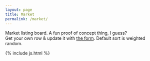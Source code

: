```yaml
---
layout: page
title: Market
permalink: /market/
---
```

<p>Market listing board. A fun proof of concept thing, I guess? <br/> Get your own row & update it with <a href="https://forms.gle/auuD6fUSLtePDNfT6" target="_blank">the form</a>. Default sort is weighted random.</p>
<div id="table-container" class="table-dark"></div>

{% include js.html %}
<script src="//cdn.datatables.net/plug-ins/1.11.3/sorting/time.js"></script>
<script>
  function imageInsert(link){
    if (link)
      return "<img style='max-height:400px' src='" + link + "' alt='market listing image'>";
    else
      return "";
  }
  CsvToHtmlTable.init({
    csv_path: 'https://docs.google.com/spreadsheets/d/1gs7uBMihI0tIb3P0JeEXOyaMZLfS6cUpEzlPBx5jqLg/export?format=csv', 
    element: 'table-container', 
    allow_download: false,
    csv_options: {separator: ',', delimiter: '"'},
    datatables_options: {
      "paging": false, 
      "order": [[5,'asc']],
      "autoWidth": false,
      "columns": [
        { "width": "15%" }, // Username
        { "width": "15%" }, // Discord
        { "width": "30%" }, // Image
        { "width": "30%" }, // Text
        { "width": "10%" }, // Last Updated
        { "width": "0%" } // random thing
      ],
      "columnDefs": [
        { type: 'time-uni', targets: 4 },
        { visible: false, targets: 5 }
      ]
    },
    custom_formatting: [
        [2, imageInsert]
    ]
  });
</script>

